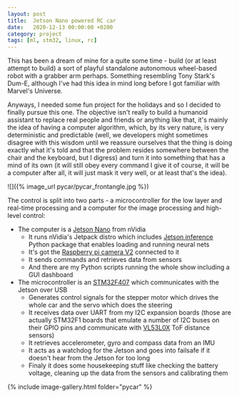 ```yaml
---
layout: post
title:  Jetson Nano powered RC car
date:   2020-12-13 00:00:00 +0200
category: project
tags: [ml, stm32, linux, rc]
---
```



This has been a dream of mine for a quite some time - build (or at least attempt to build) a sort of playful standalone autonomous wheel-based robot with a grabber arm perhaps. Something resembling Tony Stark's Dum-E, although I've had this idea in mind long before I got familiar with Marvel's Universe. 

Anyways, I needed some fun project for the holidays and so I decided to finally pursue this one. The objective isn't really to build a humanoid assistant to replace real people and friends or anything like that, it's mainly the idea of having a computer algorithm, which, by its very nature, is very deterministic and predictable (well, we developers might sometimes disagree with this wisdom until we reassure ourselves that the thing is doing exactly what it's told and that the problem resides somewhere between the chair and the keyboard, but I digress) and turn it into something that has a mind of its own (it will still obey every command I give it of course, it will be a computer after all, it will just mask it very well, or at least that's the idea).

![]({% image_url pycar/pycar_frontangle.jpg %})

The control is split into two parts - a microcontroller for the low layer and real-time processing and a computer for the image processing and high-level control:
 * The computer is a [Jetson Nano](https://developer.nvidia.com/embedded/jetson-nano-developer-kit) from nVidia
	+ It runs nVidia's Jetpack distro which includes [Jetson inference](https://github.com/dusty-nv/jetson-inference) Python package that enables loading and running neural nets
	+ It's got the [Raspberry pi camera V2](https://www.raspberrypi.org/products/camera-module-v2/) connected to it
	+ It sends commands and retrieves data from sensors
	+ And there are my Python scripts running the whole show including a GUI dashboard
* The microcontroller is an [STM32F407](https://www.st.com/en/microcontrollers-microprocessors/stm32f407-417.html) which communicates with the Jetson over USB
	+ Generates control signals for the stepper motor which drives the whole car and the servo which does the steering
	+ It receives data over UART from my I2C expansion boards (those are actually STM32F1 boards that emulate a number of I2C buses on their GPIO pins and communicate with [VL53L0X](https://www.adafruit.com/product/3317) ToF distance sensors)
	+ It retrieves accelerometer, gyro and compass data from an IMU
	+ It acts as a watchdog for the Jetson and goes into failsafe if it doesn't hear from the Jetson for too long
	+ Finaly it does some housekeeping stuff like checking the battery voltage, cleaning up the data from the sensors and calibrating them


{% include image-gallery.html folder="pycar" %}
